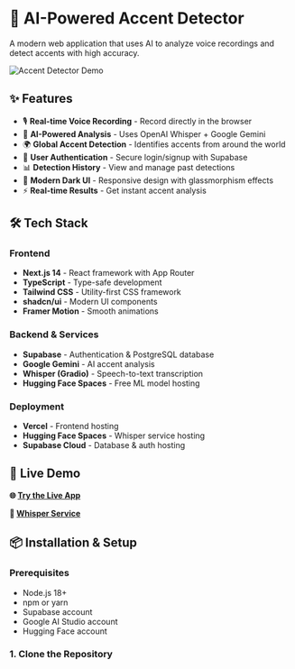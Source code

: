 # 🎤 AI-Powered Accent Detector

A modern web application that uses AI to analyze voice recordings and detect accents with high accuracy.

![Accent Detector Demo](https://via.placeholder.com/800x400/1a1a1a/ffffff?text=Accent+Detector+Demo)

## ✨ Features

- 🎙️ **Real-time Voice Recording** - Record directly in the browser
- 🤖 **AI-Powered Analysis** - Uses OpenAI Whisper + Google Gemini
- 🌍 **Global Accent Detection** - Identifies accents from around the world
- 👤 **User Authentication** - Secure login/signup with Supabase
- 📊 **Detection History** - View and manage past detections
- 🎨 **Modern Dark UI** - Responsive design with glassmorphism effects
- ⚡ **Real-time Results** - Get instant accent analysis

## 🛠️ Tech Stack

### Frontend
- **Next.js 14** - React framework with App Router
- **TypeScript** - Type-safe development
- **Tailwind CSS** - Utility-first CSS framework
- **shadcn/ui** - Modern UI components
- **Framer Motion** - Smooth animations

### Backend & Services
- **Supabase** - Authentication & PostgreSQL database
- **Google Gemini** - AI accent analysis
- **Whisper (Gradio)** - Speech-to-text transcription
- **Hugging Face Spaces** - Free ML model hosting

### Deployment
- **Vercel** - Frontend hosting
- **Hugging Face Spaces** - Whisper service hosting
- **Supabase Cloud** - Database & auth hosting

## 🚀 Live Demo

**🌐 [Try the Live App](https://accent-detector-frontend.vercel.app/)**

**🎤 [Whisper Service](https://your-username-whisper-accent-detector.hf.space)**

## 📦 Installation & Setup

### Prerequisites
- Node.js 18+ 
- npm or yarn
- Supabase account
- Google AI Studio account
- Hugging Face account

### 1. Clone the Repository
